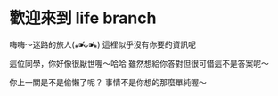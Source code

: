 #  歡迎來到 life branch

嗨嗨～迷路的旅人(⁎⁍̴̛ᴗ⁍̴̛⁎)
這裡似乎沒有你要的資訊呢

這位同學，你好像很厭世喔～哈哈
雖然想給你答對但很可惜這不是答案呢～

你上一關是不是偷懶了呢？
事情不是你想的那麼單純喔～
